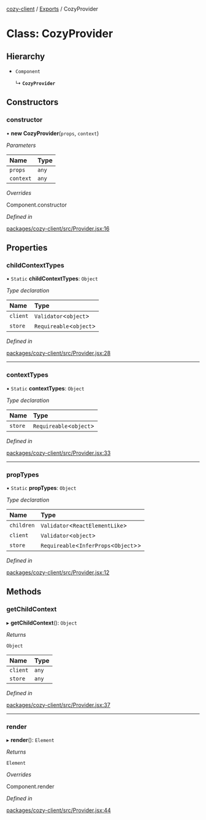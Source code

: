 [cozy-client](../README.md) / [Exports](../modules.md) / CozyProvider

# Class: CozyProvider

## Hierarchy

*   `Component`

    ↳ **`CozyProvider`**

## Constructors

### constructor

• **new CozyProvider**(`props`, `context`)

*Parameters*

| Name | Type |
| :------ | :------ |
| `props` | `any` |
| `context` | `any` |

*Overrides*

Component.constructor

*Defined in*

[packages/cozy-client/src/Provider.jsx:16](https://github.com/cozy/cozy-client/blob/master/packages/cozy-client/src/Provider.jsx#L16)

## Properties

### childContextTypes

▪ `Static` **childContextTypes**: `Object`

*Type declaration*

| Name | Type |
| :------ | :------ |
| `client` | `Validator`<`object`> |
| `store` | `Requireable`<`object`> |

*Defined in*

[packages/cozy-client/src/Provider.jsx:28](https://github.com/cozy/cozy-client/blob/master/packages/cozy-client/src/Provider.jsx#L28)

***

### contextTypes

▪ `Static` **contextTypes**: `Object`

*Type declaration*

| Name | Type |
| :------ | :------ |
| `store` | `Requireable`<`object`> |

*Defined in*

[packages/cozy-client/src/Provider.jsx:33](https://github.com/cozy/cozy-client/blob/master/packages/cozy-client/src/Provider.jsx#L33)

***

### propTypes

▪ `Static` **propTypes**: `Object`

*Type declaration*

| Name | Type |
| :------ | :------ |
| `children` | `Validator`<`ReactElementLike`> |
| `client` | `Validator`<`object`> |
| `store` | `Requireable`<`InferProps`<`Object`>> |

*Defined in*

[packages/cozy-client/src/Provider.jsx:12](https://github.com/cozy/cozy-client/blob/master/packages/cozy-client/src/Provider.jsx#L12)

## Methods

### getChildContext

▸ **getChildContext**(): `Object`

*Returns*

`Object`

| Name | Type |
| :------ | :------ |
| `client` | `any` |
| `store` | `any` |

*Defined in*

[packages/cozy-client/src/Provider.jsx:37](https://github.com/cozy/cozy-client/blob/master/packages/cozy-client/src/Provider.jsx#L37)

***

### render

▸ **render**(): `Element`

*Returns*

`Element`

*Overrides*

Component.render

*Defined in*

[packages/cozy-client/src/Provider.jsx:44](https://github.com/cozy/cozy-client/blob/master/packages/cozy-client/src/Provider.jsx#L44)
